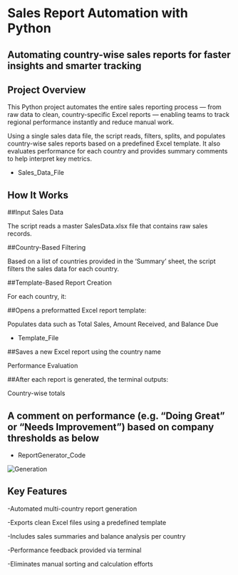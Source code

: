 # Sales Report Automation with Python
## Automating country-wise sales reports for faster insights and smarter tracking

## Project Overview
This Python project automates the entire sales reporting process — from raw data to clean, country-specific Excel reports — enabling teams to track regional performance instantly and reduce manual work.

Using a single sales data file, the script reads, filters, splits, and populates country-wise sales reports based on a predefined Excel template. It also evaluates performance for each country and provides summary comments to help interpret key metrics.

- <a tref= "https://github.com/salmanshariff07/Due_Report_Automation_Python/blob/main/Sales_Data.xlsx"> Sales_Data_File

## How It Works
##Input Sales Data

The script reads a master SalesData.xlsx file that contains raw sales records.

##Country-Based Filtering

Based on a list of countries provided in the ‘Summary’ sheet, the script filters the sales data for each country.

##Template-Based Report Creation

For each country, it:

##Opens a preformatted Excel report template:

Populates data such as Total Sales, Amount Received, and Balance Due
- <a tref="https://github.com/salmanshariff07/Due_Report_Automation_Python/blob/main/Template.xlsx"> Template_File

##Saves a new Excel report using the country name

Performance Evaluation

##After each report is generated, the terminal outputs:

Country-wise totals

## A comment on performance (e.g. “Doing Great” or “Needs Improvement”) based on company thresholds as below

- <a tref="https://github.com/salmanshariff07/Due_Report_Automation_Python/blob/main/ReportGenerator.py"> ReportGenerator_Code

![Generation](https://github.com/user-attachments/assets/1d756e50-9610-4590-afb0-765cb21c9b57)


## Key Features
-Automated multi-country report generation

-Exports clean Excel files using a predefined template

-Includes sales summaries and balance analysis per country

-Performance feedback provided via terminal

-Eliminates manual sorting and calculation efforts

